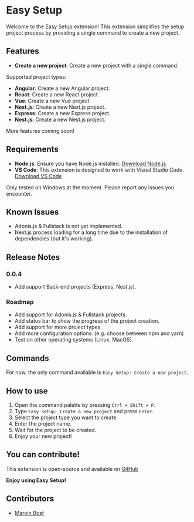 # Easy Setup

Welcome to the Easy Setup extension! This extension simplifies the setup project process by providing a single command to create a new project.

## Features

- **Create a new project**: Create a new project with a single command.

Supported project types:

- **Angular**: Create a new Angular project.
- **React**: Create a new React project.
- **Vue**: Create a new Vue project.
- **Next.js**: Create a new Next.js project.
- **Express**: Create a new Express project.
- **Nest.js**: Create a new Nest.js project.

More features coming soon!

## Requirements

- **Node.js**: Ensure you have Node.js installed. [Download Node.js](https://nodejs.org/)
- **VS Code**: This extension is designed to work with Visual Studio Code. [Download VS Code](https://code.visualstudio.com/)

Only tested on Windows at the moment. Please report any issues you encounter.

## Known Issues

- Adonis.js & Fullstack is not yet implemented.
- Next.js process loading for a long time due to the installation of dependencies (but it's working).

## Release Notes

### 0.0.4

- Add support Back-end projects (Express, Nest.js).

### Roadmap

- Add support for Adonis.js & Fullstack projects.
- Add status bar to show the progress of the project creation.
- Add support for more project types.
- Add more configuration options. (e.g. choose between npm and yarn)
- Test on other operating systems (Linux, MacOS).

## Commands

For now, the only command available is `Easy Setup: Create a new project`.

## How to use

1. Open the command palette by pressing `Ctrl + Shift + P`.
2. Type `Easy Setup: Create a new project` and press `Enter`.
3. Select the project type you want to create.
4. Enter the project name.
5. Wait for the project to be created.
6. Enjoy your new project!

## You can contribute!

This extension is open-source and available on [GitHub](https://github.com/MarvinBost/easy-setup)

**Enjoy using Easy Setup!**

## Contributors

- [Marvin Bost](https://github.com/marvinbost)

